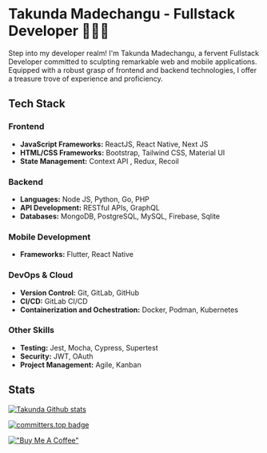# Takunda Madechangu - Fullstack Developer 👨🏾‍💻
Step into my developer realm! I'm Takunda Madechangu, a fervent Fullstack Developer committed to sculpting remarkable web and mobile applications. Equipped with a robust grasp of frontend and backend technologies, I offer a treasure trove of experience and proficiency.


## Tech Stack

### Frontend
- **JavaScript Frameworks:** ReactJS, React Native, Next JS
- **HTML/CSS Frameworks:** Bootstrap, Tailwind CSS, Material UI
- **State Management:** Context API , Redux, Recoil

### Backend
- **Languages:** Node JS, Python, Go, PHP 
- **API Development:** RESTful APIs, GraphQL
- **Databases:** MongoDB, PostgreSQL, MySQL, Firebase, Sqlite

### Mobile Development
- **Frameworks:** Flutter, React Native 

### DevOps & Cloud
- **Version Control:** Git, GitLab, GitHub
- **CI/CD:** GitLab CI/CD
- **Containerization and Ochestration:** Docker, Podman, Kubernetes
<!-- - **Cloud Platforms:** Google Cloud Platform, Heroku -->

### Other Skills
- **Testing:** Jest, Mocha, Cypress, Supertest
- **Security:** JWT, OAuth
- **Project Management:** Agile, Kanban


## Stats
 [![Takunda Github stats](https://github-readme-streak-stats.herokuapp.com/?user=takumade&theme=tokyonight)]()

 [![committers.top badge](https://user-badge.committers.top/zimbabwe/USERNAME.svg)](https://user-badge.committers.top/zimbabwe/USERNAME)


[!["Buy Me A Coffee"](https://www.buymeacoffee.com/assets/img/custom_images/orange_img.png)](https://www.buymeacoffee.com/takucoder)


